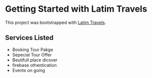 # Getting Started with Latim Travels

This project was bootstrapped with [Latim Travels](https://latim-travelers.web.app/).

## Services Listed

- Booking Tour Pakge
- Sepecial Tour Offer
- Beutifull place dicover
- firebase othentication
- Events on going
